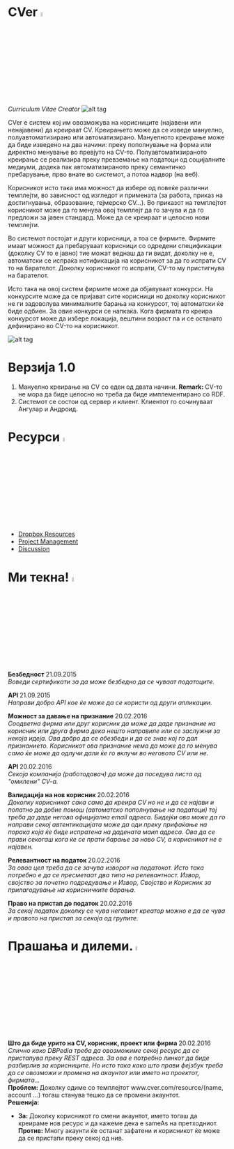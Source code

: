 # CVer <img src="http://cdn.flaticon.com/png/256/31625.png" width="5%" style="display: inline-block" />
<i>Curriculum Vitae Creator</i>
![alt tag](http://inspirationfeed.com/wp-content/uploads/2011/04/Music-resume.jpg)

CVer е систем кој им овозможува на корисниците (најавени или ненајавени) да креираат CV. Креирањето може да се изведе мануелно, полуавтоматизирано или автоматизирано. Мануелното креирање може да биде изведено на два начини: преку пополнување на форма или директно менување во превјуто на CV-то. Полуавтоматизираното креирање се реализира преку превземање на податоци од социјалните медиуми, додека пак автоматизираното преку семантичко пребарување, прво внате во системот, а потоа надвор (на веб).

Корисникот исто така има можност да избере од повеќе различни темплејти, во зависност од изгледот и примената (за работа, приказ на достигнувања, образование, гејмерско CV...). Во приказот на темплејтот корисникот може да го менува овој темплејт да го зачува и да го предложи за јавен стандард. Може да се креираат и целосно нови темплејти.

Во системот постојат и други корисници, а тоа се фирмите. Фирмите имаат можност да пребаруваат корисници со одредени спецификации (доколку CV то е јавно) тие можат веднаш да ги видат, доколку не е, автоматски се испраќа нотификација на корисникот за да го испрати CV то на барателот. Доколку корисникот го испрати, CV-то му пристигнува на барателот.

Исто така на овој систем фирмите може да објавуваат конкурси. На конкурсите може да се пријават сите корисници но доколку корисникот не ги задоволува минималните барања на конкурсот, тој автоматски ќе биде одбиен. За овие конкурси се напкаќа. Кога фирмата го креира конкурсот може да избере локација, вештини возраст па и се останато дефинирано во CV-то на корисникот.

![alt tag](https://lh3.googleusercontent.com/-cXc57_WpCDM/VtYbLac1piI/AAAAAAAAAM4/iQlAYpMoEA0/s1600/UseCaseDiagram.png)

# Верзија 1.0

1. Мануелно креирање на CV со еден од двата начини.
<b>Remark: </b> CV-то не мора да биде целосно но треба да биде имплементирано со RDF.
2. Системот се состои од сервер и клиент. Клиентот го сочинуваат Ангулар и Андроид.


# Ресурси <img src="https://s-media-cache-ak0.pinimg.com/236x/c6/a6/eb/c6a6ebcd1a2d9ecbd4311f8a4048c3c2.jpg" width="5%" />

<ul>
  <li>
    <a href="https://www.dropbox.com/sh/u0wknr58jo7hvbg/AABwkSeSJUZvkk_J4lgzcZfwa?dl=0" target="_blank">Dropbox Resources</a>
  </li>
  <li>
    <a href="https://teamcver.visualstudio.com/DefaultCollection/CVer/_backlogs/taskboard/Design%20and%20Development#fullScreen=true" target="_blank">Project Management</a>
  </li>
  <li>
    <a href="https://groups.google.com/forum/#!forum/cverdiscussions" target="_blank">Discussion</a>
  </li>
</ul>

# Ми текна! <img src="https://tagesgeldheute.com/wp-content/uploads/2014/05/einfall.png" width="5%" style="display: inline-block" />

<p>
  <strong> Безбедност </strong> 21.09.2015 <br />
  <i> Воведи сертификати за да може безбедно да се чуваат податоците.  </i>
</p>

<p>
  <strong> API </strong> 21.09.2015 <br />
  <i> Направи добро API кое ќе може да се користи од други апликации.  </i>
</p>

<p>
  <strong> Можност за давање на признание </strong> 20.02.2016 <br />
  <i> Соодветна фирма или друг корисник да може да даде признание на корисник или друга фирма дека нешто направиле или се заслужни за некоја идеја. Ова добро да се обезбеди и да се знае кој го дал признанието. Корисникот ова признание нема да може да го менува само ќе може да одлучи дали ќе го вклучи во неговото CV или не. </i>
</p>

<p>
  <strong> API </strong> 20.02.2016 <br />
  <i> Секоја компанија (работодавач) да може да поседува листа од "омилени" CV-a.  </i>
</p>

<p>
  <strong> Валидација на нов корисник </strong> 20.02.2016 <br />
  <i> Доколку корисникот сака само да креира CV но не и да се најави и попатно да добие помош (автоматско пополнување на податоци)
  тој треба да даде негова официјална email адреса. Бидејќи ова може да го направи секој автентикацијата може да оди преку прифаќање на порака која ќе биде испратена на дадената маил адреса. Ова да се прави секогаш кога ќе се прати барање за ново CV, а корисникот не е најавен.</i>
</p>

<p>
  <strong> Релевантност на податок </strong> 20.02.2016 <br />
  <i> За оваа цел треба да се зачува изворот на податокот. Исто така потребно е да се пресметаат два типа на релевантност. Извор, својство за почетно подредување и Извор, Својство и Корисник за прилагодување на корисничките барања.</i>
</p>

<p>
  <strong> Право на пристап до податок </strong> 20.02.2016 <br />
  <i> За секој податок доколку се чува неговиот креатор можно е да се чува и правото на пристап за секоја од групите.</i>
</p>

# Прашања и дилеми. <img src="http://eoi-eivissa.com/images/stories/recursos/question%202.png" width="5%" style="display: inline-block" />

<p>
  <strong> Што да биде урито на CV, корисник, проект или фирма </strong> 20.02.2016 <br />
  <i> Слично како DBPedia треба да овозможиме секој ресурс да се пристапува преку REST адреса. За ова е потребно линкот да биде
  разбирлив за корисниците. Но исто така како што прави фејзбук треба да се овозможи и промена на акаунтот или името на проектот, фирмата...</i> <br />
  <strong>Проблем: </strong> Доколку одиме со темплејтот www.cver.com/resource/(name, account ...) тогаш станува тешко да се промени акаунтот. <br />
  <strong>Решенија: </strong>
  <ul>
    <li>
    <strong>За: </strong>Доколку корисникот го смени акаунтот, името тогаш да креираме нов ресурс и да кажеме дека е sameAs на претходниот. <br />
    <strong>Против:</strong> Многу акаунти ќе останат зафатени и корисникот ќе може да се пристапи преку секој од нив.
  </ul>
</p>
